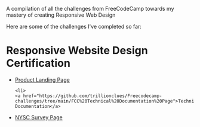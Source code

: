
A compilation of all the challenges from FreeCodeCamp towards my mastery of creating Responsive Web Design

Here are some of the challenges I've completed so far:

<h1>Responsive Website Design Certification</h1>
<ul>
  <li>
    <a href="https://github.com/trillionclues/Freecodecamp-challenges/tree/main/FCC%20Product%20Landing%20Page">Product Landing Page</a>
  </li>
  
    <li>
    <a href="https://github.com/trillionclues/Freecodecamp-challenges/tree/main/FCC%20Technical%20Documentation%20Page">Technical Documentation</a>
  </li>
  
  <li>
    <a href="https://github.com/trillionclues/Freecodecamp-challenges/tree/main/NYSC%20survey%20form">NYSC Survey Page</a>
  </li>
  </ul>
